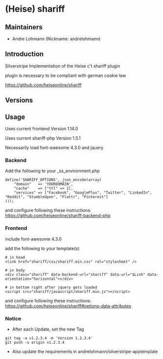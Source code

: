 # (Heise) shariff

## Maintainers

 * Andre Lohmann (Nickname: andrelohmann)
  <lohmann dot andre at googlemail dot com>

## Introduction

Silverstripe Implementation of the Heise c't shariff plugin

plugin is necessary to be compliant with german cookie law

https://github.com/heiseonline/shariff

## Versions


## Usage

Uses current frontend Version 1.14.0

Uses current shariff-php Version 1.5.1

Necessarily load font-awesome 4.3.0 and jquery

### Backend

Add the following to your _ss_environment.php

```
define('SHARIFF_OPTIONS', json_encode(array(
    "domain"   => 'YOURDOMAIN',
    "cache"    => ["ttl" => 1],
    "services" => ["Facebook", "GooglePlus", "Twitter", "LinkedIn", "Reddit", "StumbleUpon", "Flattr", "Pinterest"]
)));
```

and configure following these instructions:
https://github.com/heiseonline/shariff-backend-php

### Frontend

include font-awesome 4.3.0

add the following to your template(s)

```
# in head
<link href="shariff/css/shariff.min.css" rel="stylesheet" />

# in body
<div class="shariff" data-backend-url="shariff" data-url="$Link" data-orientation="horizontal"></div>

# in bottom right after jquery gets loaded
<script src="shariff/javascript/shariff.min.js"></script>
```

and configure following these instructions:
https://github.com/heiseonline/shariff#options-data-attributes

### Notice
 * After each Update, set the new Tag
```
git tag -a v1.2.3.4 -m 'Version 1.2.3.4'
git push -u origin v1.2.3.4
```
 * Also update the requirements in andrelohmann/silverstripe-apptemplate